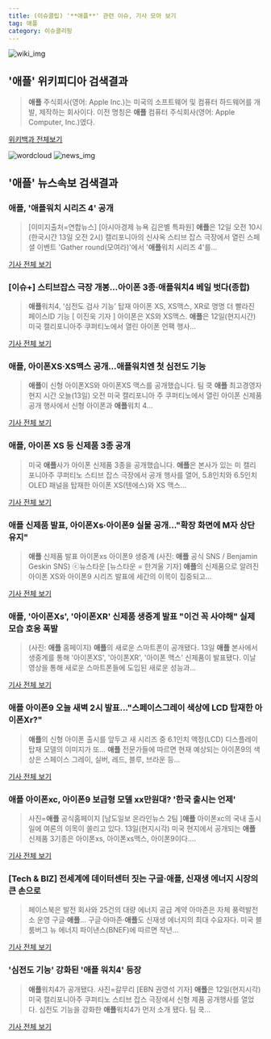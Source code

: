 ```yaml
---
title: (이슈클립) '**애플**' 관련 이슈, 기사 모아 보기
tag: 애플
category: 이슈클리핑
---
```

![wiki_img](https://user-images.githubusercontent.com/42597476/44503234-41136a80-a6d0-11e8-9071-6fc6418eafe4.png)
## **'**애플**'** 위키피디아 검색결과
>**애플** 주식회사(영어: Apple Inc.)는 미국의 소프트웨어 및 컴퓨터 하드웨어를 개발, 제작하는 회사이다. 이전 명칭은 **애플** 컴퓨터 주식회사(영어: Apple Computer, Inc.)였다.

<a href="https://ko.wikipedia.org/wiki/애플" target="_blank">위키백과 전체보기</a>

![wordcloud](https://s3.ap-northeast-2.amazonaws.com/lyrics101-wordcloud/2018-09-13-1536779950.png)
![news_img](https://user-images.githubusercontent.com/42597476/44507050-1206f400-a6e4-11e8-8d98-7ffbfebb353f.png)
## **'**애플**'** 뉴스속보 검색결과
### **애플**, '**애플**워치 시리즈 4' 공개

>[이미지출처=연합뉴스] [아시아경제 뉴욕 김은별 특파원] **애플**은 12일 오전 10시(한국시간 13일 오전 2시) 캘리포니아의 신사옥 스티브 잡스 극장에서 열린 스페셜 이벤트 'Gather round(모여라)'에서 '**애플**워치 시리즈 4'를...

<a href="http://view.asiae.co.kr/news/view.htm?idxno=2018091302585238221" target="_blank">기사 전체 보기</a>

### [이슈+] 스티브잡스 극장 개봉…아이폰 3종·**애플**워치4 베일 벗다(종합)

>**애플**워치4, ‘심전도 검사 기능’ 탑재 아이폰 XS, XS맥스, XR로 명명 더 빨라진 페이스ID 기능 [ 이진욱 기자 ] 아이폰은 XS와 XS맥스. **애플**은 12일(현지시간) 미국 캘리포니아주 쿠퍼티노에서 열린 아이폰 언팩 행사...

<a href="http://news.hankyung.com/article/201809139137g" target="_blank">기사 전체 보기</a>

### **애플**, 아이폰XS·XS맥스 공개…**애플**워치엔 첫 심전도 기능

>**애플**이 신형 아이폰XS와 아이폰XS 맥스를 공개했습니다. 팀 쿡 **애플** 최고경영자 현지 시간 오늘(13일) 오전 미국 캘리포니아 주 쿠퍼티노에서 열린 아이폰 신제품 공개 행사에서 신형 아이폰과 **애플**워치 4...

<a href="https://news.sbs.co.kr/news/endPage.do?news_id=N1004932401&plink=ORI&cooper=NAVER" target="_blank">기사 전체 보기</a>

### **애플**, 아이폰 XS 등 신제품 3종 공개

>미국 **애플**사가 아이폰 신제품 3종을 공개했습니다. **애플**은 본사가 있는 미 캘리포니아주 쿠퍼티노 스티브 잡스 극장에서 공개 행사를 열어, 5.8인치와 6.5인치 OLED 패널을 탑재한 아이폰 XS(텐에스)와 XS 맥스...

<a href="http://www.ytn.co.kr/_ln/0104_201809130409570360" target="_blank">기사 전체 보기</a>

### **애플** 신제품 발표, 아이폰Xs·아이폰9 실물 공개…"확장 화면에 M자 상단 유지"

>**애플** 신제품 발표 아이폰xs 아이폰9 생중계 (사진: **애플** 공식 SNS / Benjamin Geskin SNS) ⓒ뉴스타운 [뉴스타운 = 한겨울 기자] **애플**의 신제품으로 알려진 아이폰 XS와 아이폰9 시리즈 발표에 세간의 이목이 집중되고...

<a href="http://www.newstown.co.kr/news/articleView.html?idxno=340346" target="_blank">기사 전체 보기</a>

### **애플**, '아이폰Xs', '아이폰XR' 신제품 생중계 발표 "이건 꼭 사야해" 실제 모습 호응 폭발

>(사진: **애플** 홈페이지) **애플**의 새로운 스마트폰이 공개됐다. 13일 **애플** 본사에서 생중계를 통해 '아이폰XS', '아이폰XR', '아이폰 맥스' 신제품이 발표됐다. 이날 영상을 통해 새로운 스마트폰들에 도입된 새로운 성능과...

<a href="http://www.jemin.com/news/articleView.html?idxno=538807" target="_blank">기사 전체 보기</a>

### **애플** 아이폰9 오늘 새벽 2시 발표..."스페이스그레이 색상에 LCD 탑재한 아이폰Xr?"

>**애플**의 신형 아이폰 출시를 앞두고 새 시리즈 중 6.1인치 액정(LCD) 디스플레이 탑재 모델의 이미지가 또... **애플** 전문가들에 따르면 현재 예상되는 아이폰9의 색상은 스페이스 그레이, 실버, 레드, 블루, 브라운 등...

<a href="http://www.kookje.co.kr/news2011/asp/newsbody.asp?code=0200&key=20180913.99099005217" target="_blank">기사 전체 보기</a>

### **애플** 아이폰xc, 아이폰9 보급형 모델 xx만원대? '한국 출시는 언제'

>사진=**애플** 공식홈페이지 [남도일보 온라인뉴스 2팀 ]**애플** 아이폰xc의 국내 출시일에 여론의 이목이 쏠리고 있다. 13일(현지시각) 미국 현지에서 공개되는 **애플** 신제품 3기종은 아이폰xs, 아이폰xs맥스, 아이폰9이다....

<a href="http://www.namdonews.com/news/articleView.html?idxno=489980" target="_blank">기사 전체 보기</a>

### [Tech & BIZ] 전세계에 데이터센터 짓는 구글·**애플**, 신재생 에너지 시장의 큰 손으로

>페이스북은 발전 회사와 25건의 대량 에너지 공급 계약 아마존은 자체 풍력발전소 운영 구글·**애플**... 구글·아마존·**애플**도 신재생 에너지의 최대 수요자다. 미국 블룸버그 뉴 에너지 파이낸스(BNEF)에 따르면 작년...

<a href="http://biz.chosun.com/site/data/html_dir/2018/09/13/2018091300079.html?utm_source=naver&utm_medium=original&utm_campaign=biz" target="_blank">기사 전체 보기</a>

### '심전도 기능' 강화된 '**애플** 워치4' 등장

>**애플**워치4가 공개됐다. 사진=갈무리 [EBN 권영석 기자] **애플**은 12일(현지시각) 미국 캘리포니아주 쿠퍼티노 스티브 잡스 극장에서 신형 제품 공개행사를 열었다. 심전도 기능을 강화한 **애플**워치4가 먼저 소개 됐다. 팀 쿡...

<a href="http://www.ebn.co.kr/news/view/954993" target="_blank">기사 전체 보기</a>


